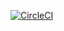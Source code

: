 [![CircleCI](https://dl.circleci.com/status-badge/img/gh/lLeonxg/FinalExman/tree/main.svg?style=svg&circle-token=CCIPRJ_DDTnbczhNty9QDQQGc46dn_0c7b1007c363c5ddfbe316ddf837abdaa7803aab)](https://dl.circleci.com/status-badge/redirect/gh/lLeonxg/FinalExman/tree/main)

